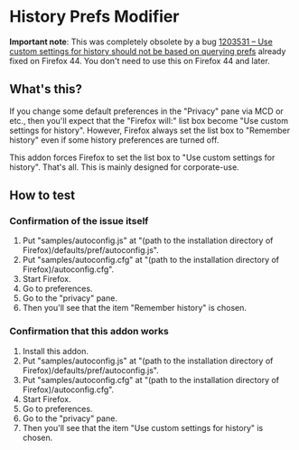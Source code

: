 # History Prefs Modifier

**Important note**: This was completely obsolete by a bug [1203531 – Use custom settings for history should not be based on querying prefs](https://bugzilla.mozilla.org/show_bug.cgi?id=1203531) already fixed on Firefox 44. You don't need to use this on Firefox 44 and later.

## What's this?

If you change some default preferences in the "Privacy" pane via MCD or etc., then you'll expect that the "Firefox will:" list box become "Use custom settings for history". However, Firefox always set the list box to "Remember history" even if some history preferences are turned off.

This addon forces Firefox to set the list box to "Use custom settings for history". That's all.
This is mainly designed for corporate-use.

## How to test

### Confirmation of the issue itself

 1. Put "samples/autoconfig.js" at "(path to the installation directory of Firefox)/defaults/pref/autoconfig.js".
 2. Put "samples/autoconfig.cfg" at "(path to the installation directory of Firefox)/autoconfig.cfg".
 3. Start Firefox.
 4. Go to preferences.
 5. Go to the "privacy" pane.
 6. Then you'll see that the item "Remember history" is chosen.

### Confirmation that this addon works

 1. Install this addon.
 2. Put "samples/autoconfig.js" at "(path to the installation directory of Firefox)/defaults/pref/autoconfig.js".
 3. Put "samples/autoconfig.cfg" at "(path to the installation directory of Firefox)/autoconfig.cfg".
 4. Start Firefox.
 5. Go to preferences.
 6. Go to the "privacy" pane.
 7. Then you'll see that the item "Use custom settings for history" is chosen.

